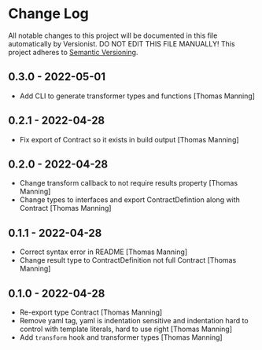 # Change Log

All notable changes to this project will be documented in this file
automatically by Versionist. DO NOT EDIT THIS FILE MANUALLY!
This project adheres to [Semantic Versioning](http://semver.org/).

## 0.3.0 - 2022-05-01

* Add CLI to generate transformer types and functions [Thomas Manning]

## 0.2.1 - 2022-04-28

* Fix export of Contract so it exists in build output [Thomas Manning]

## 0.2.0 - 2022-04-28

* Change transform callback to not require results property [Thomas Manning]
* Change types to interfaces and export ContractDefintion along with Contract [Thomas Manning]

## 0.1.1 - 2022-04-28

* Correct syntax error in README [Thomas Manning]
* Change result type to ContractDefinition not full Contract [Thomas Manning]

## 0.1.0 - 2022-04-28

* Re-export type Contract [Thomas Manning]
* Remove yaml tag, yaml is indentation sensitive and indentation hard to control with template literals, hard to use right [Thomas Manning]
* Add `transform` hook and transformer types [Thomas Manning]

